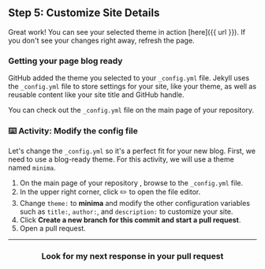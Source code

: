 ## Step 5: Customize Site Details

Great work! You can see your selected theme in action [here]({{ url }}). If you don't see your changes right away, refresh the page.

### Getting your page blog ready

GitHub added the theme you selected to your `_config.yml` file. Jekyll uses the `_config.yml` file to store  settings for your site, like your theme, as well as reusable content like your site title and GitHub handle.

You can check out the `_config.yml` file on the main page of your repository.

### :keyboard: Activity: Modify the config file

Let's change the `_config.yml` so it's a perfect fit for your new blog. First, we need to use a blog-ready theme. For this activity, we will use a theme named `minima`.

1. On the main page of your repository , browse to the `_config.yml` file.
1. In the upper right corner, click :pencil2: to open the file editor.
1. Change `theme:` to **minima** and modify the other configuration variables such as `title:`, `author:`, and `description:` to customize your site.
1. Click **Create a new branch for this commit and start a pull request**.
1. Open a pull request.

<hr>
<h3 align="center">Look for my next response in your pull request</h3>
